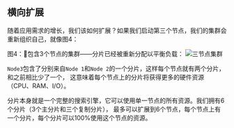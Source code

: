 ## 横向扩展

随着应用需求的增长，我们该如何扩展？如果我们启动第三个节点，我们的集群会重新组织自己，就像图4：


图4：包含3个节点的集群——分片已经被重新分配以平衡负载：
![三节点集群](https://raw.githubusercontent.com/looly/elasticsearch-definitive-guide-cn/master/images/elas_0204.png)

`Node3`包含了分别来自`Node 1`和`Node 2`的一个分片，这样每个节点就有两个分片，和之前相比少了一个，
这意味着每个节点上的分片将获得更多的硬件资源（CPU、RAM、I/O）。

分片本身就是一个完整的搜索引擎，它可以使用单一节点的所有资源。我们拥有6个分片（3个主分片和三个复制分片），
最多可以扩展到6个节点，每个节点上有一个分片，每个分片可以100%使用这个节点的资源。
